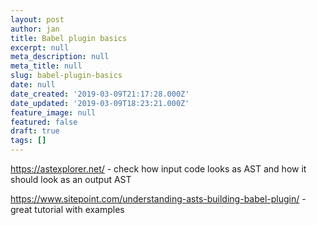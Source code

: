```yaml
---
layout: post
author: jan
title: Babel plugin basics
excerpt: null
meta_description: null
meta_title: null
slug: babel-plugin-basics
date: null
date_created: '2019-03-09T21:17:28.000Z'
date_updated: '2019-03-09T18:23:21.000Z'
feature_image: null
featured: false
draft: true
tags: []
---
```

https://astexplorer.net/ - check how input code looks as AST and how it should look as an output AST

https://www.sitepoint.com/understanding-asts-building-babel-plugin/ - great tutorial with examples
